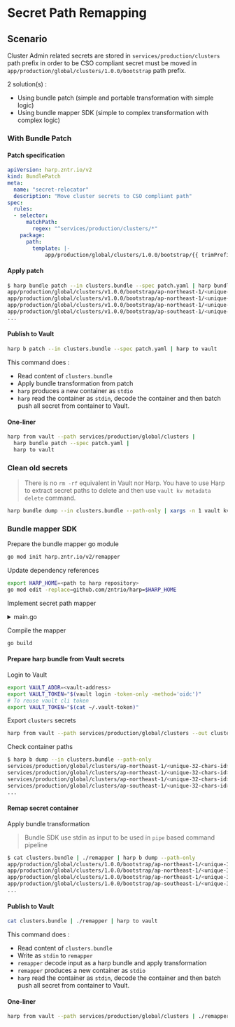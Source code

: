 # Secret Path Remapping

## Scenario

Cluster Admin related secrets are stored in `services/production/clusters`
path prefix in order to be CSO compliant secret must be moved in `app/production/global/clusters/1.0.0/bootstrap`
path prefix.

2 solution(s) :

- Using bundle patch (simple and portable transformation with simple logic)
- Using bundle mapper SDK (simple to complex transformation with complex logic)

### With Bundle Patch

#### Patch specification

```yaml
apiVersion: harp.zntr.io/v2
kind: BundlePatch
meta:
  name: "secret-relocator"
  description: "Move cluster secrets to CSO compliant path"
spec:
  rules:
  - selector:
      matchPath:
        regex: "^services/production/clusters/*"
    package:
      path:
        template: |-
            app/production/global/clusters/1.0.0/bootstrap/{{ trimPrefix "services/production/clusters/" .Path }}
```

#### Apply patch

```sh
$ harp bundle patch --in clusters.bundle --spec patch.yaml | harp bundle dump --path-only
app/production/global/clusters/v1.0.0/bootstrap/ap-northeast-1/<unique-32-chars-id>/users
app/production/global/clusters/v1.0.0/bootstrap/ap-northeast-1/<unique-32-chars-id>/users
app/production/global/clusters/v1.0.0/bootstrap/ap-northeast-1/<unique-32-chars-id>/users
app/production/global/clusters/v1.0.0/bootstrap/ap-southeast-1/<unique-32-chars-id>/users
...
```

#### Publish to Vault

```sh
harp b patch --in clusters.bundle --spec patch.yaml | harp to vault
```

This command does :

- Read content of `clusters.bundle`
- Apply bundle transformation from patch
- `harp` produces a new container as `stdio`
- `harp` read the container as `stdin`, decode the container and then batch
  push all secret from container to Vault.

#### One-liner

```sh
harp from vault --path services/production/global/clusters |
  harp bundle patch --spec patch.yaml |
  harp to vault
```

### Clean old secrets

> There is no `rm -rf` equivalent in Vault nor Harp. You have to use
> Harp to extract secret paths to delete and then use `vault kv metadata delete` command.

```sh
harp bundle dump --in clusters.bundle --path-only | xargs -n 1 vault kv metadata delete
```

### Bundle mapper SDK

Prepare the bundle mapper go module

```sh
go mod init harp.zntr.io/v2/remapper
```

Update dependency references

```sh
export HARP_HOME=<path to harp repository>
go mod edit -replace=github.com/zntrio/harp=$HARP_HOME
```

Implement secret path mapper

<details><summary>main.go</summary>
<p>

[embedmd]:# (main.go)
```go
// Licensed to Elasticsearch B.V. under one or more contributor
// license agreements. See the NOTICE file distributed with
// this work for additional information regarding copyright
// ownership. Elasticsearch B.V. licenses this file to you under
// the Apache License, Version 2.0 (the "License"); you may
// not use this file except in compliance with the License.
// You may obtain a copy of the License at
//
//     http://www.apache.org/licenses/LICENSE-2.0
//
// Unless required by applicable law or agreed to in writing,
// software distributed under the License is distributed on an
// "AS IS" BASIS, WITHOUT WARRANTIES OR CONDITIONS OF ANY
// KIND, either express or implied.  See the License for the
// specific language governing permissions and limitations
// under the License.

package main

import (
 "context"
 "fmt"
 "strings"

 bundlev1 "zntr.io/harp/v2/api/gen/go/harp/bundle/v1"
 "zntr.io/harp/v2/pkg/bundle/pipeline"
 "zntr.io/harp/v2/pkg/sdk/log"

 "go.uber.org/zap"
)

func main() {
 var (
  // Initialize an execution context
  ctx = context.Background()
 )

 // Run the pipeline
 if err := pipeline.Run(ctx,
  "secret-remapper",                          // Job name
  pipeline.PackageProcessor(packageRemapper), // Package processor
 ); err != nil {
  log.For(ctx).Fatal("unable to process bundle", zap.Error(err))
 }
}

// -----------------------------------------------------------------------------

func packageRemapper(ctx pipeline.Context, p *bundlev1.Package) error {

 // Remapping condition
 if !strings.HasPrefix(p.Name, "services/production/global/clusters/") {
  // Skip path remapping
  return nil
 }

 // Remap secret path
 p.Name = fmt.Sprintf("app/production/global/clusters/v1.0.0/bootstrap/%s", strings.TrimPrefix(p.Name, "services/production/global/clusters/"))

 // No error
 return nil
}
```

</p>
</details>

Compile the mapper

```sh
go build
```

#### Prepare harp bundle from Vault secrets

Login to Vault

```sh
export VAULT_ADDR=<vault-address>
export VAULT_TOKEN="$(vault login -token-only -method='oidc')"
# To reuse vault cli token
export VAULT_TOKEN="$(cat ~/.vault-token)"
```

Export `clusters` secrets

```sh
harp from vault --path services/production/global/clusters --out clusters.bundle
```

Check container paths

```sh
$ harp b dump --in clusters.bundle --path-only
services/production/global/clusters/ap-northeast-1/<unique-32-chars-id>/users
services/production/global/clusters/ap-northeast-1/<unique-32-chars-id>/users
services/production/global/clusters/ap-northeast-1/<unique-32-chars-id>/users
services/production/global/clusters/ap-southeast-1/<unique-32-chars-id>/users
...
```

#### Remap secret container

Apply bundle transformation

> Bundle SDK use stdin as input to be used in `pipe` based command pipeline

```sh
$ cat clusters.bundle | ./remapper | harp b dump --path-only
app/production/global/clusters/1.0.0/bootstrap/ap-northeast-1/<unique-32-chars-id>/users
app/production/global/clusters/1.0.0/bootstrap/ap-northeast-1/<unique-32-chars-id>/users
app/production/global/clusters/1.0.0/bootstrap/ap-northeast-1/<unique-32-chars-id>/users
app/production/global/clusters/1.0.0/bootstrap/ap-southeast-1/<unique-32-chars-id>/users
...
```

#### Publish to Vault

```sh
cat clusters.bundle | ./remapper | harp to vault
```

This command does :

- Read content of `clusters.bundle`
- Write as `stdin` to `remapper`
- `remapper` decode input as a harp bundle and apply transformation
- `remapper` produces a new container as `stdio`
- `harp` read the container as `stdin`, decode the container and then batch
  push all secret from container to Vault.

#### One-liner

```sh
harp from vault --path services/production/global/clusters | ./remapper | harp to vault
```
